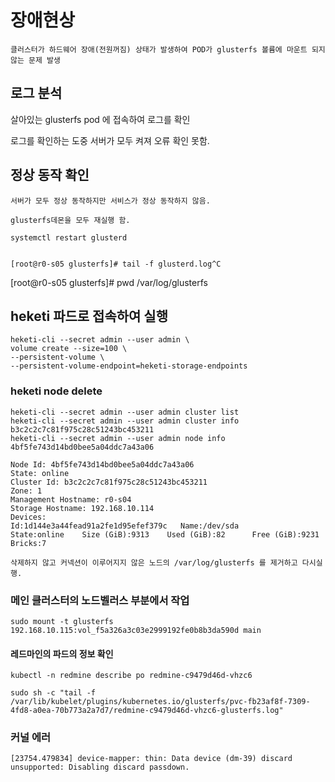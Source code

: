 # 장애현상

    클러스터가 하드웨어 장애(전원꺼짐) 상태가 발생하여 POD가 glusterfs 볼륨에 마운트 되지 않는 문제 발생

## 로그 분석

   살아있는 glusterfs pod 에 접속하여 로그를 확인

   로그를 확인하는 도중 서버가 모두 켜져 오류 확인 못함.

## 정상 동작 확인 

    서버가 모두 정상 동작하지만 서비스가 정상 동작하지 않음.

    glusterfs데몬을 모두 재실행 함.
    
    systemctl restart glusterd


    [root@r0-s05 glusterfs]# tail -f glusterd.log^C
[root@r0-s05 glusterfs]# pwd
/var/log/glusterfs


## heketi 파드로 접속하여 실행

    heketi-cli --secret admin --user admin \
    volume create --size=100 \
    --persistent-volume \
    --persistent-volume-endpoint=heketi-storage-endpoints 

### heketi node delete 

    heketi-cli --secret admin --user admin cluster list
    heketi-cli --secret admin --user admin cluster info b3c2c2c7c81f975c28c51243bc453211
    heketi-cli --secret admin --user admin node info 4bf5fe743d14bd0bee5a04ddc7a43a06

    Node Id: 4bf5fe743d14bd0bee5a04ddc7a43a06
    State: online
    Cluster Id: b3c2c2c7c81f975c28c51243bc453211
    Zone: 1
    Management Hostname: r0-s04
    Storage Hostname: 192.168.10.114
    Devices:
    Id:1d144e3a44fead91a2fe1d95efef379c   Name:/dev/sda            State:online    Size (GiB):9313    Used (GiB):82      Free (GiB):9231    Bricks:7

    삭제하지 않고 커넥션이 이루어지지 않은 노드의 /var/log/glusterfs 를 제거하고 다시실행.

### 메인 클러스터의 노드벨러스 부분에서 작업 

    sudo mount -t glusterfs 192.168.10.115:vol_f5a326a3c03e2999192fe0b8b3da590d main

#### 레드마인의 파드의 정보 확인

    kubectl -n redmine describe po redmine-c9479d46d-vhzc6

    sudo sh -c "tail -f /var/lib/kubelet/plugins/kubernetes.io/glusterfs/pvc-fb23af8f-7309-4fd8-a0ea-70b773a2a7d7/redmine-c9479d46d-vhzc6-glusterfs.log"

### 커널 에러

    [23754.479834] device-mapper: thin: Data device (dm-39) discard unsupported: Disabling discard passdown.